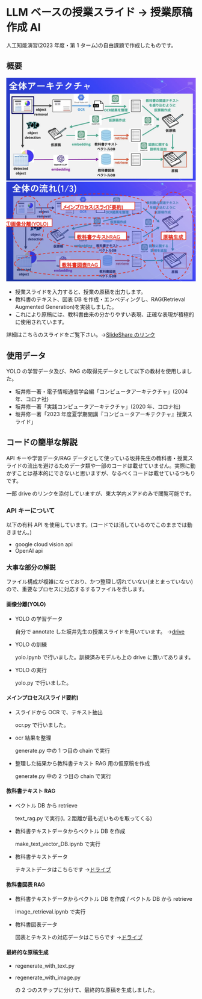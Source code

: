 # LLM ベースの授業スライド → 授業原稿作成 AI

人工知能演習(2023 年度・第 1 ターム)の自由課題で作成したものです。

## 概要

![全体像](image/%E5%85%A8%E4%BD%93%E5%83%8F.png)
![役割](image/%E5%BD%B9%E5%89%B2.png)

- 授業スライドを入力すると、授業の原稿を出力します。
- 教科書のテキスト、図表 DB を作成・エンべディングし、RAG(Retrieval Augmented Generation)を実装しました。
- これにより原稿には、教科書由来の分かりやすい表現、正確な表現が積極的に使用されています。

詳細はこちらのスライドをご覧下さい。→[SlideShare のリンク](https://www.slideshare.net/TakuoTachibana1/llm-7cb3)

## 使用データ

YOLO の学習データ及び、RAG の取得先データとして以下の教材を使用しました。

- 坂井修一著・電子情報通信学会編「コンピュータアーキテクチャ」(2004 年、コロナ社)
- 坂井修一著「実践コンピュータアーキテクチャ」(2020 年、コロナ社)
- 坂井修一著「2023 年度夏学期開講『コンピュータアーキテクチャ』授業スライド」

## コードの簡単な解説

API キーや学習データ/RAG データとして使っている坂井先生の教科書・授業スライドの流出を避けるためデータ類や一部のコードは載せていません。実際に動かすことは基本的にできないと思いますが、なるべくコードは載せているつもりです。

一部 drive のリンクを添付していますが、東大学内メアドのみで閲覧可能です。

### API キーについて

以下の有料 API を使用しています。(コードでは消しているのでこのままでは動きません。)

- google cloud vision api
- OpenAI api

### 大事な部分の解説

ファイル構成が複雑になっており、かつ整理し切れていない(まとまっていない)ので、重要なプロセスに対応するするファイルを示します。

#### 画像分離(YOLO)

- YOLO の学習データ

  自分で annotate した坂井先生の授業スライドを用いています。 →[drive](https://drive.google.com/drive/folders/1C5eWUI9phhVtZt1MaRNVQxD1j5bEFK3Y?usp=sharing)

- YOLO の訓練

  yolo.ipynb で行いました。訓練済みモデルも上の drive に置いてあります。

- YOLO の実行

  yolo.py で行いました。

#### メインプロセス(スライド要約)

- スライドから OCR で、テキスト抽出

  ocr.py で行いました。

- ocr 結果を整理

  generate.py 中の 1 つ目の chain で実行

- 整理した結果から教科書テキスト RAG 用の仮原稿を作成

  generate.py 中の 2 つ目の chain で実行

#### 教科書テキスト RAG

- ベクトル DB から retrieve

  text_rag.py で実行(L ２距離が最も近いものを取ってくる)

- 教科書テキストデータからベクトル DB を作成

  make_text_vector_DB.ipynb で実行

- 教科書テキストデータ

  テキストデータはこちらです →[ドライブ](https://docs.google.com/spreadsheets/d/1sHJdseAsHr3MiTPXirv_79-2E-GPxKkDgxV67LTplJY/edit?usp=drive_link)

#### 教科書図表 RAG

- 教科書テキストデータからベクトル DB を作成 / ベクトル DB から retrieve

  image_retrieval.ipynb で実行

- 教科書図表データ

  図表とテキストの対応データはこちらです →[ドライブ](https://docs.google.com/spreadsheets/d/19l9d0WhZmB3WDB3Ij5WrJCMjSv0mdRY2cGK4HK1r8m0/edit?usp=drive_link)

#### 最終的な原稿生成

- regenerate_with_text.py
- regenerate_with_image.py

  の 2 つのステップに分けて、最終的な原稿を生成しました。
